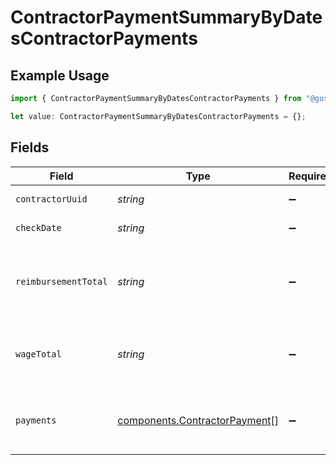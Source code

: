 # ContractorPaymentSummaryByDatesContractorPayments

## Example Usage

```typescript
import { ContractorPaymentSummaryByDatesContractorPayments } from "@gusto/embedded-api/models/components";

let value: ContractorPaymentSummaryByDatesContractorPayments = {};
```

## Fields

| Field                                                                          | Type                                                                           | Required                                                                       | Description                                                                    |
| ------------------------------------------------------------------------------ | ------------------------------------------------------------------------------ | ------------------------------------------------------------------------------ | ------------------------------------------------------------------------------ |
| `contractorUuid`                                                               | *string*                                                                       | :heavy_minus_sign:                                                             | The UUID of the contractor.                                                    |
| `checkDate`                                                                    | *string*                                                                       | :heavy_minus_sign:                                                             | The payment check date.                                                        |
| `reimbursementTotal`                                                           | *string*                                                                       | :heavy_minus_sign:                                                             | The total reimbursements for the contractor within a given time period.        |
| `wageTotal`                                                                    | *string*                                                                       | :heavy_minus_sign:                                                             | The total wages for the contractor within a given time period.                 |
| `payments`                                                                     | [components.ContractorPayment](../../models/components/contractorpayment.md)[] | :heavy_minus_sign:                                                             | The contractor’s payments within a given time period.<br/>                     |